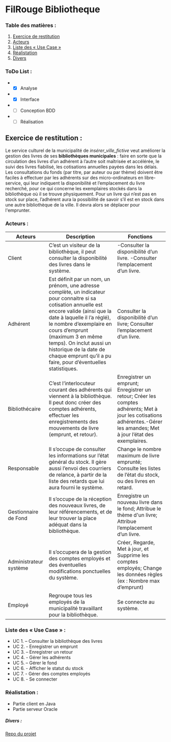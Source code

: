 # FilRouge Bibliotheque

### Table des matières :

1. [Exercice de restitution](###Exercicederestitution)
1. [Acteurs](###Acteurs)
1. [Liste des « Use Case »](###Listedes«UseCase»)
1. [Réalistation](###Réalistation)
1. [Divers](#####Divers)
   
### ToDo List :

* - [X] Analyse
* - [X] Interface
* - [ ] Conception BDD
* - [ ] Réalisation

## Exercice de restitution :

Le service culturel de la municipalité de *insérer_ville_fictive* veut améliorer la gestion des livres de ses **bibliothèques municipales** : faire en sorte que la circulation des livres d’un adhérent à l’autre soit maîtrisée et accélérée, le suivi des livres fiabilisé, les cotisations annuelles payées dans les délais. Les consultations du fonds (par titre, par auteur ou par thème) doivent être faciles à effectuer par les adhérents sur des micro-ordinateurs en libre-service, qui leur indiquent la disponibilité et l’emplacement du livre recherché, pour ce qui concerne les exemplaires stockés dans la bibliothèque où il se trouve physiquement. Pour un livre qui n’est pas en stock sur place, l’adhérent aura la possibilité de savoir s’il est en stock dans une autre bibliothèque de la ville. Il devra alors se déplacer pour l'emprunter.

### Acteurs :

Acteurs | Description | Fonctions
------------ | ------------- | -------------
Client|C’est un visiteur de la bibliothèque, il peut consulter la disponibilité des livres dans le système.| -Consulter la disponibilité d’un livre. -Consulter l’emplacement d’un livre.
Adhérent | Est définit par un nom, un prénom, une adresse complète, un indicateur pour connaitre si sa cotisation annuelle est encore valide (ainsi que la date à laquelle il l’a réglé), le nombre d’exemplaire en cours d’emprunt (maximum 3 en même temps). On inclut aussi un historique de la date de chaque emprunt qu’il a pu faire, pour d’éventuelles statistiques. | Consulter la disponibilité d’un livre; Consulter l’emplacement d’un livre.
Bibliothécaire | C’est l’interlocuteur courant des adhérents qui viennent à la bibliothèque. Il peut donc créer des comptes adhérents, effectuer les enregistrements des mouvements de livre (emprunt, et retour). | Enregistrer un emprunt; Enregistrer un retour; Créer les comptes adhérents; Met à jour les cotisations adhérentes.-Gérer les amandes; Met à jour l’état des exemplaires.
Responsable | Il s’occupe de consulter les informations sur l’état général du stock. Il gère aussi l’envoi des courriers de relance, à partir de la liste des retards que lui aura fourni le système. | Change le nombre maximum de livre emprunté; Consulte les listes de l’état du stock, ou des livres en retard.
Gestionnaire de Fond | Il s’occupe de la réception des nouveaux livres, de leur référencements, et de leur trouver la place adéquat dans la bibliothèque. | Enregistre un nouveau livre dans le fond; Attribue le thème d'un livre; Attribue l’emplacement d’un livre.
Administrateur système | Il s’occupera de la gestion des comptes employés et des éventuelles modifications ponctuelles du système. | Créer, Regarde, Met à jour, et Supprime les comptes  employés; Change les données règles (ex : Nombre max d’emprunt)
Employé | Regroupe tous les employés de la municipalité travaillant pour la bibliothèque. | Se connecte au système.

### Liste des « Use Case » :
* UC 1. – Consulter la bibliothèque des livres
* UC 2. - Enregistrer un emprunt
* UC 3. – Enregistrer un retour
* UC 4. - Gérer les adhérents
* UC 5. – Gérer le fond
* UC 6. - Afficher le statut du stock
* UC 7. - Gérer des comptes employés
* UC 8. - Se connecter

### Réalistation :
* Partie client en Java
* Partie serveur Oracle

##### Divers :
[Repo du projet](https://github.com/Iuzziel/FilRouge_Bibliotheque/)
